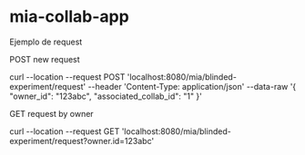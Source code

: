 # mia-collab-app


Ejemplo de request

POST  new request

curl --location --request POST 'localhost:8080/mia/blinded-experiment/request' --header 'Content-Type: application/json' --data-raw '{
    "owner_id": "123abc",
    "associated_collab_id": "1"
}'


GET request by owner

curl --location --request GET 'localhost:8080/mia/blinded-experiment/request?owner.id=123abc'
